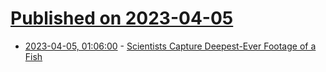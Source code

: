 # [Published on 2023-04-05](index.md)

* [2023-04-05, 01:06:00](https://soylentnews.org/article.pl?sid=23/04/04/044222&from=rss) - [Scientists Capture Deepest-Ever Footage of a Fish](https://soylentnews.org/article.pl?sid=23/04/04/044222&from=rss)
